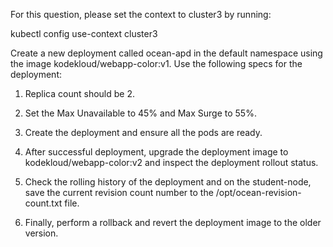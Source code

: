 For this question, please set the context to cluster3 by running:


kubectl config use-context cluster3



Create a new deployment called ocean-apd in the default namespace using the image kodekloud/webapp-color:v1.
Use the following specs for the deployment:


1. Replica count should be 2.

2. Set the Max Unavailable to 45% and Max Surge to 55%.

3. Create the deployment and ensure all the pods are ready.

4. After successful deployment, upgrade the deployment image to kodekloud/webapp-color:v2 and inspect the deployment rollout status.

5. Check the rolling history of the deployment and on the student-node, save the current revision count number to the /opt/ocean-revision-count.txt file.

6. Finally, perform a rollback and revert the deployment image to the older version.
